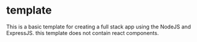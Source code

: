 # template
This is a basic template for creating a full stack app using the NodeJS and ExpressJS.
this template does not contain react components.